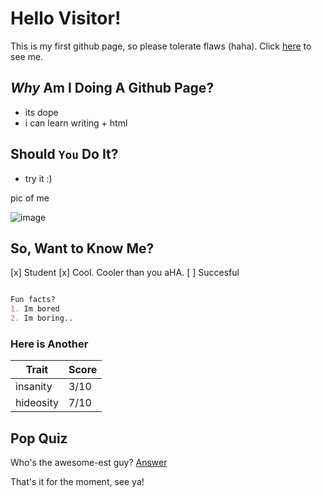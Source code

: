 # Hello Visitor!

This is my first github page, so please tolerate flaws (haha). 
Click [here](https://www.youtube.com/watch?v=dQw4w9WgXcQ) to see me.

## *Why* Am I Doing A Github Page?

- its dope
- i can learn writing + html

## Should `You` Do It?

- try it :)

pic of me

![image](https://upload.wikimedia.org/wikipedia/commons/thumb/0/08/South_Shetland-2016-Deception_Island%E2%80%93Chinstrap_penguin_%28Pygoscelis_antarctica%29_04.jpg/800px-South_Shetland-2016-Deception_Island%E2%80%93Chinstrap_penguin_%28Pygoscelis_antarctica%29_04.jpg)

## So, Want to Know Me?

[x] Student
[x] Cool. Cooler than you aHA.
[ ] Succesful

```markdown

Fun facts?
1. Im bored
2. Im boring..

```
### Here is Another

Trait | Score
------|------
insanity | 3/10
hideosity | 7/10

## Pop Quiz

Who's the awesome-est guy?
[Answer](https://image.freepik.com/free-photo/smiling-handsome-business-man-pointing-you_1262-5655.jpg)

That's it for the moment, see ya!

